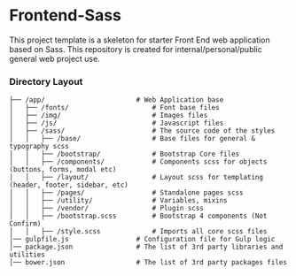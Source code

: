 # Frontend-Sass
This project template is a skeleton for starter Front End web application based on Sass. This repository is created for internal/personal/public general web project use.

### Directory Layout

```
├── /app/                     	# Web Application base
│   ├── /fonts/                     # Font base files
│   ├── /img/                       # Images files
│   ├── /js/                        # Javascript files
│   ├── /sass/                      # The source code of the styles
│   │   ├── /base/                  # Base files for general & typography scss
│   │   ├── /bootstrap/             # Bootstrap Core files
│   │   ├── /components/            # Components scss for objects (buttons, forms, modal etc)
│   │   ├── /layout/                # Layout scss for templating (header, footer, sidebar, etc)
│   │   ├── /pages/                 # Standalone pages scss
│   │   ├── /utility/               # Variables, mixins
│   │   ├── /vendor/                # Plugin scss
│   │   ├── /bootstrap.scss         # Bootstrap 4 components (Not Confirm)
│   │   ├── /style.scss             # Imports all core scss files
│── gulpfile.js                 # Configuration file for Gulp logic
│── package.json                # The list of 3rd party libraries and utilities
│── bower.json                  # The list of 3rd party packages files
```

